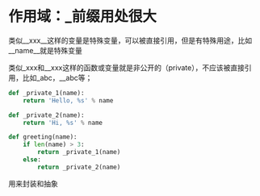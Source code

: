 # 作用域：_前缀用处很大

类似__xxx__这样的变量是特殊变量，可以被直接引用，但是有特殊用途，比如__name__就是特殊变量

类似_xxx和__xxx这样的函数或变量就是非公开的（private），不应该被直接引用，比如_abc，__abc等；

```py
def _private_1(name):
    return 'Hello, %s' % name

def _private_2(name):
    return 'Hi, %s' % name

def greeting(name):
    if len(name) > 3:
        return _private_1(name)
    else:
        return _private_2(name)
```
用来封装和抽象